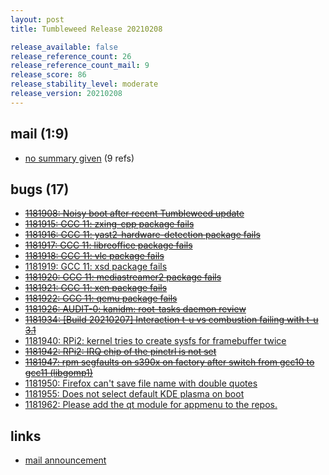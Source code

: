 ```yaml
---
layout: post
title: Tumbleweed Release 20210208

release_available: false
release_reference_count: 26
release_reference_count_mail: 9
release_score: 86
release_stability_level: moderate
release_version: 20210208
---
```


## mail (1:9)

- [no summary given](https://lists.opensuse.org/archives/list/factory@lists.opensuse.org/thread/KB2SVRMK3TXNZ24G5ISQLPIOMKOYDBQW) (9 refs)

## bugs (17)

<!--more-->

- ~~[1181908: Noisy boot after recent Tumbleweed update](https://bugzilla.opensuse.org/show_bug.cgi?id=1181908)~~
- ~~[1181915: GCC 11: zxing-cpp package fails](https://bugzilla.opensuse.org/show_bug.cgi?id=1181915)~~
- ~~[1181916: GCC 11: yast2-hardware-detection package fails](https://bugzilla.opensuse.org/show_bug.cgi?id=1181916)~~
- ~~[1181917: GCC 11: libreoffice package fails](https://bugzilla.opensuse.org/show_bug.cgi?id=1181917)~~
- ~~[1181918: GCC 11: vlc package fails](https://bugzilla.opensuse.org/show_bug.cgi?id=1181918)~~
- [1181919: GCC 11: xsd package fails](https://bugzilla.opensuse.org/show_bug.cgi?id=1181919)
- ~~[1181920: GCC 11: mediastreamer2 package fails](https://bugzilla.opensuse.org/show_bug.cgi?id=1181920)~~
- ~~[1181921: GCC 11: xen package fails](https://bugzilla.opensuse.org/show_bug.cgi?id=1181921)~~
- ~~[1181922: GCC 11: qemu package fails](https://bugzilla.opensuse.org/show_bug.cgi?id=1181922)~~
- ~~[1181926: AUDIT-0: kanidm: root-tasks daemon review](https://bugzilla.opensuse.org/show_bug.cgi?id=1181926)~~
- ~~[1181934: \[Build 20210207\] Interaction t-u vs combustion failing with t-u 3.1](https://bugzilla.opensuse.org/show_bug.cgi?id=1181934)~~
- [1181940: RPi2: kernel tries to create sysfs for framebuffer twice](https://bugzilla.opensuse.org/show_bug.cgi?id=1181940)
- ~~[1181942: RPi2: IRQ chip of the pinctrl is not set](https://bugzilla.opensuse.org/show_bug.cgi?id=1181942)~~
- ~~[1181947: rpm segfaults on s390x on factory after switch from gcc10 to gcc11 (libgomp1)](https://bugzilla.opensuse.org/show_bug.cgi?id=1181947)~~
- [1181950: Firefox can't save file name with double quotes](https://bugzilla.opensuse.org/show_bug.cgi?id=1181950)
- [1181955: Does not select default KDE plasma on boot](https://bugzilla.opensuse.org/show_bug.cgi?id=1181955)
- [1181962: Please add the qt module for appmenu to the repos.](https://bugzilla.opensuse.org/show_bug.cgi?id=1181962)



## links

- [mail announcement](https://lists.opensuse.org/archives/list/factory@lists.opensuse.org/thread/HQMGWL3OQ4YDB4RFPHYFAONWBIMXFWUH)
